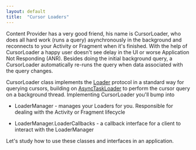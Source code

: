 ```yaml
---
layout: default
title:  "Cursor Loaders"
---
```


Content Provider has a very good friend, his name is CursorLoader, who does all hard work (runs a query) asynchronously in the background and reconnects to your Activity or Fragment when it's finished. With the help of CursorLoader a happy user doesn't see delay in the UI or worse Application Not Responding (ANR). Besides doing the initial background query, a CursorLoader automatically re-runs the query when data associated with the query changes.

CursorLoader class implements the [Loader](http://developer.android.com/reference/android/content/Loader.html) protocol in a standard way for querying cursors, building on [AsyncTaskLoader](http://developer.android.com/reference/android/content/AsyncTaskLoader.html) to perform the cursor query on a background thread. Implementing CursorLoader you'll bump into

* LoaderManager - manages your Loaders for you. Responsible for dealing with the Activity or Fragment lifecycle

* LoaderManager.LoaderCallbacks - a callback interface for a client to interact with the LoaderManager

Let's study how to use these classes and interfaces in an application.

